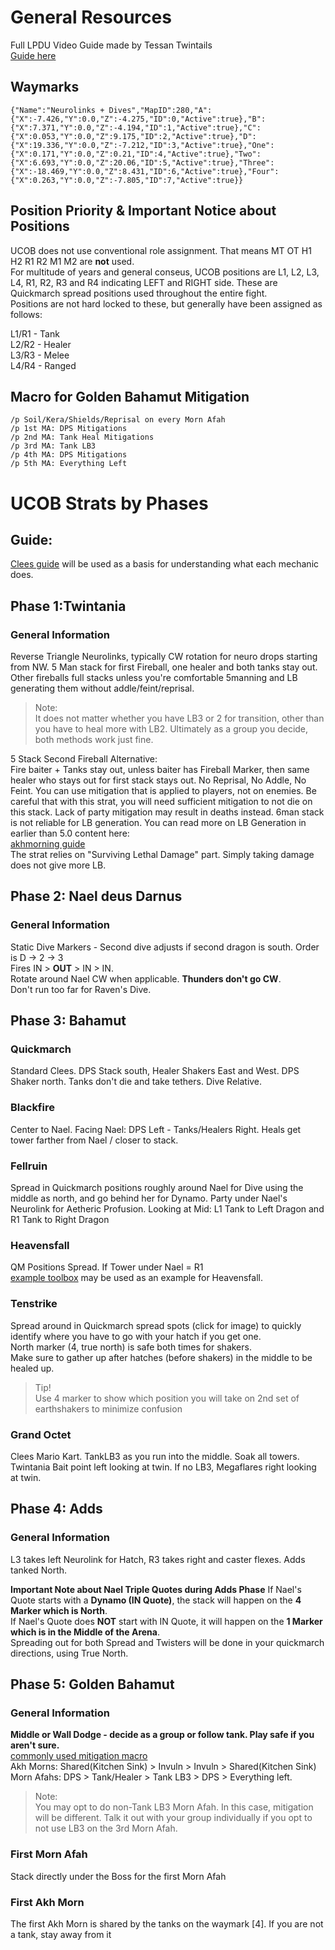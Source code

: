 # **General Resources**
Full LPDU Video Guide made by Tessan Twintails  
[Guide here](https://www.youtube.com/watch?v=EG9NxD6bxWs)

## **Waymarks**
```
{"Name":"Neurolinks + Dives","MapID":280,"A":{"X":-7.426,"Y":0.0,"Z":-4.275,"ID":0,"Active":true},"B":{"X":7.371,"Y":0.0,"Z":-4.194,"ID":1,"Active":true},"C":{"X":0.053,"Y":0.0,"Z":9.175,"ID":2,"Active":true},"D":{"X":19.336,"Y":0.0,"Z":-7.212,"ID":3,"Active":true},"One":{"X":0.171,"Y":0.0,"Z":0.21,"ID":4,"Active":true},"Two":{"X":6.693,"Y":0.0,"Z":20.06,"ID":5,"Active":true},"Three":{"X":-18.469,"Y":0.0,"Z":8.431,"ID":6,"Active":true},"Four":{"X":0.263,"Y":0.0,"Z":-7.805,"ID":7,"Active":true}}
```

## **Position Priority & Important Notice about Positions**
UCOB does not use conventional role assignment. That means MT OT H1 H2 R1 R2 M1 M2 are **not** used.  
For multitude of years and general conseus, UCOB positions are L1, L2, L3, L4, R1, R2, R3 and R4 indicating LEFT and RIGHT side. These are Quickmarch spread positions used throughout the entire fight.  
Positions are not hard locked to these, but generally have been assigned as follows:  

L1/R1 - Tank  
L2/R2 - Healer  
L3/R3 - Melee  
L4/R4 - Ranged  

## **Macro for Golden Bahamut Mitigation**
```
/p Soil/Kera/Shields/Reprisal on every Morn Afah
/p 1st MA: DPS Mitigations
/p 2nd MA: Tank Heal Mitigations
/p 3rd MA: Tank LB3
/p 4th MA: DPS Mitigations
/p 5th MA: Everything Left
```

# **UCOB Strats by Phases**

## **Guide:**
[Clees guide](https://clees.me/guides/ucob/) will be used as a basis for understanding what each mechanic does.

## **Phase 1:Twintania**

### **General Information**
Reverse Triangle Neurolinks, typically CW rotation for neuro drops starting from NW. 5 Man stack for first Fireball, one healer and both tanks stay out. Other fireballs full stacks unless you're comfortable 5manning and LB generating them without addle/feint/reprisal.  
> Note:  
> It does not matter whether you have LB3 or 2 for transition, other than you have to heal more with LB2. Ultimately as a group you decide, both methods work just fine.

5 Stack Second Fireball Alternative:  
Fire baiter + Tanks stay out, unless baiter has Fireball Marker, then same healer who stays out for first stack stays out. No Reprisal, No Addle, No Feint. You can use mitigation that is applied to players, not on enemies. Be careful that with this strat, you will need sufficient mitigation to not die on this stack. Lack of party mitigation may result in deaths instead. 6man stack is not reliable for LB generation. You can read more on LB Generation in earlier than 5.0 content here:  
[akhmorning guide](https://www.akhmorning.com/allagan-studies/limit-break/gauge-generation/#pre-shadowbringers-content-50)  
The strat relies on "Surviving Lethal Damage" part. Simply taking damage does not give more LB.

## **Phase 2: Nael deus Darnus**

### **General Information**
Static Dive Markers - Second dive adjusts if second dragon is south. Order is D -> 2 -> 3   
Fires IN > **OUT** > IN > IN.   
Rotate around Nael CW when applicable. **Thunders don't go CW**.  
Don't run too far for Raven's Dive.

## **Phase 3: Bahamut**
### **Quickmarch**
Standard Clees. DPS Stack south, Healer Shakers East and West. DPS Shaker north. Tanks don't die and take tethers. Dive Relative.

### **Blackfire**
Center to Nael. Facing Nael: DPS Left - Tanks/Healers Right. Heals get tower farther from Nael / closer to stack. 

### **Fellruin**
Spread in Quickmarch positions roughly around Nael for Dive using the middle as north, and go behind her for Dynamo. Party under Nael's Neurolink for Aetheric Profusion. Looking at Mid: L1 Tank to Left Dragon and R1 Tank to Right Dragon

### **Heavensfall**
QM Positions Spread. If Tower under Nael = R1  
[example toolbox](https://ff14.toolboxgaming.space/?id=141496754100071&preview=1) may be used as an example for Heavensfall.  

### **Tenstrike**
Spread around in Quickmarch spread spots (click for image) to quickly identify where you have to go with your hatch if you get one.  
North marker (4, true north) is safe both times for shakers.  
Make sure to gather up after hatches (before shakers) in the middle to be healed up. 
> Tip!  
> Use 4 marker to show which position you will take on 2nd set of earthshakers to minimize confusion

### **Grand Octet**
Clees Mario Kart. TankLB3 as you run into the middle. Soak all towers. Twintania Bait point left looking at twin. If no LB3, Megaflares right looking at twin. 

## **Phase 4: Adds**
### **General Information**
L3 takes left Neurolink for Hatch, R3 takes right and caster flexes. Adds tanked North.  

**Important Note about Nael Triple Quotes during Adds Phase**
If Nael's Quote starts with a **Dynamo (IN Quote)**, the stack will happen on the **4 Marker which is North**.  
If Nael's Quote does **NOT** start with IN Quote, it will happen on the **1 Marker which is in the Middle of the Arena**.  
Spreading out for both Spread and Twisters will be done in your quickmarch directions, using True North.  

## **Phase 5: Golden Bahamut**
### **General Information**

**Middle or Wall Dodge - decide as a group or follow tank. Play safe if you aren't sure.**  
[commonly used mitigation macro](#macro-for-golden-bahamut-mitigation)  
Akh Morns: Shared(Kitchen Sink) > Invuln > Invuln > Shared(Kitchen Sink)  
Morn Afahs: DPS > Tank/Healer > Tank LB3 > DPS > Everything left.  
> Note:  
> You may opt to do non-Tank LB3 Morn Afah. In this case, mitigation will be different. Talk it out with your group individually if you opt to not use LB3 on the 3rd Morn Afah.

### **First Morn Afah**
Stack directly under the Boss for the first Morn Afah  

### **First Akh Morn**
The first Akh Morn is shared by the tanks on the waymark [4]. If you are not a tank, stay away from it  
